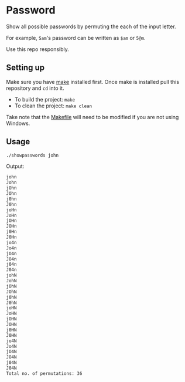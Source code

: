 # Password

Show all possible passwords by permuting the each of the input letter.

For example, `Sam`'s password can be written as `$am` or `5@m`.

Use this repo responsibly.

## Setting up

Make sure you have [make](https://www.gnu.org/software/make/) installed first.
Once make is installed pull this repository and `cd` into it.

- To build the project: `make`
- To clean the project: `make clean`

Take note that the [Makefile](Makefile) will need to be modified if you are not using Windows.


## Usage

```bash
./showpasswords john
```

Output:

```txt
john
John
jOhn
JOhn
j0hn
J0hn
joHn
JoHn
jOHn
JOHn
j0Hn
J0Hn
jo4n
Jo4n
jO4n
JO4n
j04n
J04n
johN
JohN
jOhN
JOhN
j0hN
J0hN
joHN
JoHN
jOHN
JOHN
j0HN
J0HN
jo4N
Jo4N
jO4N
JO4N
j04N
J04N
Total no. of permutations: 36
```
